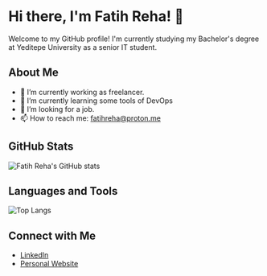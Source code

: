 # Hi there, I'm Fatih Reha! 👋

Welcome to my GitHub profile! I'm currently studying my Bachelor's degree at Yeditepe University as a senior IT student.

## About Me

- 🔭 I’m currently working as freelancer.
- 🌱 I’m currently learning some tools of DevOps
- 🤔 I’m looking for a job.
- 📫 How to reach me: fatihreha@proton.me

## GitHub Stats

![Fatih Reha's GitHub stats](https://github-readme-stats.vercel.app/api?username=fatihreha&show_icons=true&theme=radical)

## Languages and Tools

![Top Langs](https://github-readme-stats.vercel.app/api/top-langs/?username=fatihreha&layout=compact&theme=radical)

## Connect with Me

- [LinkedIn](https://www.linkedin.com/in/fatihrehadisci/)
- [Personal Website](https://fatihreha.vercel.app/)
  

